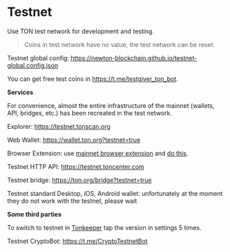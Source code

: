 # Testnet

Use TON test network for development and testing.

> Coins in test network have no value, the test network can be reset.

Testnet global config: https://newton-blockchain.github.io/testnet-global.config.json

You can get free test coins in https://t.me/testgiver_ton_bot.

**Services**

For convenience, almost the entire infrastructure of the mainnet (wallets, API, bridges, etc.) has been recreated in the test network.

Explorer: https://testnet.tonscan.org

Web Wallet: https://wallet.ton.org?testnet=true

Browser Extension: use [mainnet browser extension](https://chrome.google.com/webstore/detail/ton-wallet/nphplpgoakhhjchkkhmiggakijnkhfnd) and [do this](https://github.com/toncenter/ton-wallet#switch-between-mainnettestnet-in-extension).

Testnet HTTP API: https://testnet.toncenter.com

Testnet bridge: https://ton.org/bridge?testnet=true

Testnet standard Desktop, iOS, Android wallet: unfortunately at the moment they do not work with the testnet, please wait

**Some third parties**

To switch to testnet in [Tonkeeper](https://tonkeeper.com/) tap the version in settings 5 times.

Testnet CryptoBot: https://t.me/CryptoTestnetBot